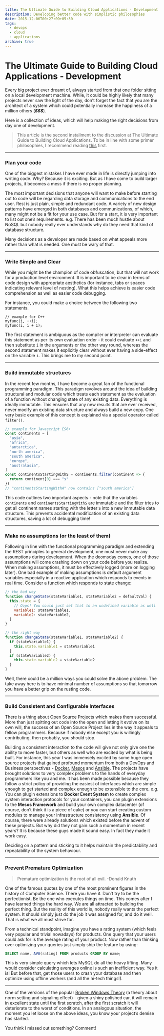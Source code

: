 ```yaml
---
title: The Ultimate Guide to Building Cloud Applications - Development
description: Developing better code with simplistic philosophies
date: 2015-12-06T00:27:09+05:30
tags:
  - devops
  - cloud
  - applications
archive: true
---
```


# The Ultimate Guide to Building Cloud Applications - Development

Every big project ever dreamt of, always started from that one folder sitting on
a local development machine. While, it could be highly likely that many projects
never saw the light of the day, don’t forget the fact that you are the architect
of a system which could potentially increase the happiness of a million others
(**_\$\$\$_**).

Here is a collection of ideas, which will help making the right decisions from
day one of development.

> This article is the second installment to the discussion at
> The Ultimate Guide to Building Cloud Applications. To be in line with some
> primer philosophies, I recommend reading
> [this](/devops/ultimate-guide-to-building-cloud-applications) first.

---

### Plan your code

One of the biggest mistakes I have ever made in life is directly jumping into
writing code. Why? Because it is exciting. But as I have come to build larger
projects, it becomes a mess if there is no proper planning.

The most important decisions that anyone will want to make before starting out
to code will be regarding data storage and communications to the end user. Rest
is just plain, simple and redundant code. A variety of new design patterns have
emerged in both databases and communications, of which, many might not be a fit
for your use case. But for a start, it is very important to list out one’s
requirements. e.g. There has been much hustle about NoSQL but nobody really ever
understands why do they need that kind of database structure.

Many decisions as a developer are made based on what appeals more rather than
what is needed. One must be wary of that.

---

### Write Simple and Clear

While you might be the champion of code obfuscation, but that will not work for
a production level environment. It is important to be clear in terms of code
design with appropriate aesthetics (for instance, tabs or spaces indicating
relevant level of nesting). What this helps achieve is easier code comprehension
as well as easier code debugging.

For instance, you could make a choice between the following two statements.

```clike
// example for C++
myfunc(i, ++i);
myfunc(i, i + 1);
```

The first statement is ambiguous as the compiler or interpreter can evaluate this
statement as per its own evaluation order - it could evaluate `++i` and then
substitute `i` in the arguments or the other way round, whereas the second
statement makes it explicitly clear without ever having a side-effect on the
variable `i`. This brings me to my second point.

---

### Build immutable structures

In the recent few months, I have become a great fan of the functional programming
paradigm. This paradigm revolves around the idea of building structural and modular
code which treats each statement as the evaluation of a function without changing
state of any existing data. Everything is ideally immutable. This ensures that any
new results that are ever received, never modify an existing data structure and
always build a new copy. One very basic example of this concept is explained via
a special operator called `filter()`.

```js
// example for Javascript ES6+
const continents = [
  "asia",
  "africa",
  "antarctica",
  "north america",
  "south america",
  "europe",
  "australasia",
]
const continentsStartingWithS = continents.filter(continent => {
  return continent[0] === "s"
})
// "continentsStartingWithA" now contains ["south america"]
```

This code outlines two important aspects - note that the variables `continents`
and `continentsStartingWithS` are immutable and the filter tries to get all
continent names starting with the letter `S` into a new immutable data structure.
This prevents accidental modification of an existing data structures, saving a
lot of debugging time!

---

### Make no assumptions (or the least of them)

Following in line with the functional programming paradigm and extending the REST
principles to general development, one must never make any assumptions during
development. When the doomsday comes, one of those assumptions will come crashing
down on your code before you realize. When making assumptions, it must be effectively
logged (more on logging later). One bad example of making assumptions is default
argument variables especially in a reactive application which responds to events
in real time. Consider a function which responds to state change:

```js
// the bad way
function changeState(stateVariable1, stateVariable2 = defaultVal) {
  this.state = {
    // Oops! You could just set that to an undefined variable as well
    variable1: stateVariable1,
    variable2: stateVariable2,
  }
}

// the right way
function changeState(stateVariable1, stateVariable2) {
  if (stateVariable1) {
    this.state.variable1 = stateVariable1
  }
  if (stateVariable2) {
    this.state.variable2 = stateVariable2
  }
}
```

Well, there could be a million ways you could solve the above problem. The take
away here is to have minimal number of assumptions so that tomorrow you have a
better grip on the rusting code.

---

### Build Consistent and Configurable Interfaces

There is a thing about Open Source Projects which makes them successful. More
than just spitting out code into the open and letting it evolve on its own will,
the success of an Open Source Project lies in the way it appeals to fellow programmers.
Because if nobody else except you is willingly contributing, then probably, you
should stop.

Building a consistent interaction to the code will give not only give one the
ability to move faster, but others as well who are excited by what is being built.
For instance, this year I was immensely excited by some huge open source projects
that gained profound momentum from both a DevOps and Business perspectives -
[Docker](https://www.docker.com), [Mesos](https://mesos.apache.org) and
[Ansible](https://www.ansible.com). The projects have brought solutions to very
complex problems to the hands of everyday programmers like you and me. It has been
made possible because they follow a strict policy of providing the easiest of
interfaces which are simple enough to get started and complex enough to be extensible
to the core. e.g. You can plugin extensions to **Docker Event System** to create
complex system interaction protocols for your containers, you can plugin extensions
to the **Mesos Framework** and build your own complex datacenter (of course, don’t
think it is a piece of cake) or you can start creating custom modules to manage
your infrastructure consistency using **Ansible**. Of course, there were already
solutions which existed before the advent of these projects. But why did they not
gain such a momentum in recent years? It is because these guys made it sound easy.
In fact they made it work easy.

Deciding on a pattern and sticking to it helps maintain the predictability and
repeatability of the system behaviour.

---

### Prevent Premature Optimization

> Premature optimization is the root of all evil. -Donald Knuth

One of the famous quotes by one of the most prominent figures in the history of
Computer Science. There you have it. Don’t try to be the perfectionist. Be the one
who executes things on time. This comes after I have learned things the hard way.
We are all attracted to building the perfect thing. But the reality of this world
is, nobody really wants the perfect system. It should simply just do the job it was
assigned for, and do it well. That is what we all must strive for.

From a technical standpoint, imagine you have a rating system (which feels very
popular and trivial nowadays) for products. One query that your users could ask
for is the average rating of your product. Now rather than thinking over optimizing
your queries just simply ship the feature by using:

```sql
SELECT name, AVG(rating) FROM products GROUP BY name;
```

This is very simple query which lets MySQL do all the heavy lifting. Many would
consider calculating averages online is such an inefficient way. Yes it is! But
before that, get those users to crash your database and then optimize using offline
workers (and all the hi-tech things!).

---

One of the versions of the popular [Broken Windows Theory](https://en.wikipedia.org/wiki/Broken_windows_theory)
(a theory about norm setting and signaling effect) - given a shiny polished car,
it will remain in excellent state until the first scratch, after the first scratch
it will deteriorate to the worst of conditions. In an analogous situation, the
moment you let loose on the above ideas, you know your project’s demise has started.

You think I missed out something? Comment!
